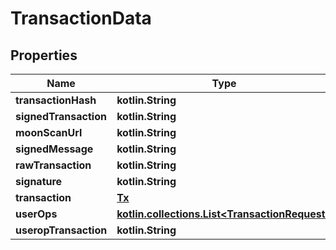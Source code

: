 
# TransactionData

## Properties
Name | Type | Description | Notes
------------ | ------------- | ------------- | -------------
**transactionHash** | **kotlin.String** |  | 
**signedTransaction** | **kotlin.String** |  | 
**moonScanUrl** | **kotlin.String** |  |  [optional]
**signedMessage** | **kotlin.String** |  |  [optional]
**rawTransaction** | **kotlin.String** |  |  [optional]
**signature** | **kotlin.String** |  |  [optional]
**transaction** | [**Tx**](Tx.md) |  |  [optional]
**userOps** | [**kotlin.collections.List&lt;TransactionRequest&gt;**](TransactionRequest.md) |  |  [optional]
**useropTransaction** | **kotlin.String** |  |  [optional]



